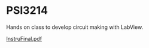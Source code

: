 # PSI3214

Hands on class to develop circuit making with LabView.

[InstruFinal.pdf](https://github.com/Soneeca/PSI3214/files/15123627/InstruFinal.pdf)
